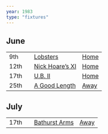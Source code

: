 ```yaml
---
year: 1983
type: "fixtures"
---
```


## June

|  |  |  |  |
|:---|:---|:---|:---|
| 9th |  | [Lobsters](/1983/lobsters) | [Home](https://goo.gl/maps/FDQEWGwmyb21QdUP7) |
| 12th |  | [Nick Hoare’s XI](/1983/nick-hoares-xi) | [Home](https://goo.gl/maps/TKf5ZBWfggmbtMNt5) |
| 17th |  | [U.B. II](/1983/ub-ii) | [Home](https://goo.gl/maps/TKf5ZBWfggmbtMNt5) |
| 25th |  | [A Good Length](/1983/a-good-length) | [Away](https://goo.gl/maps/JPC46TjnKbfMmNP47) |

## July

|  |  |  |  |
|:---|:---|:---|:---|
| 17th |  | [Bathurst Arms](1983/bathurst-arms) | [Away](https://goo.gl/maps/HGNU7FAfNffetPu1A) |
